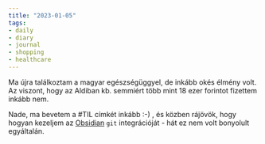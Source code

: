 ```yaml
---
title: "2023-01-05"
tags:
- daily
- diary
- journal
- shopping
- healthcare
---
```


Ma újra találkoztam a magyar egészségüggyel, de inkább okés élmény volt. Az viszont, hogy az Aldiban kb. semmiért több mint 18 ezer forintot fizettem inkább nem.

Nade, ma bevetem a #TIL címkét inkább :-) , és közben rájövök, hogy hogyan kezeljem az [Obsidian](https://obsidian.md) `git` integrációját - hát ez nem volt bonyolult egyáltalán.

